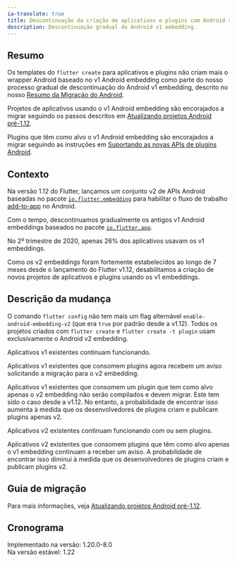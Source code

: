 ```yaml
---
ia-translate: true
title: Descontinuação da criação de aplicativos e plugins com Android v1 embedding
description: Descontinuação gradual do Android v1 embedding.
---
```


## Resumo

Os templates do `flutter create` para aplicativos e plugins
não criam mais o wrapper Android baseado no
v1 Android embedding como parte do nosso processo gradual de
descontinuação do Android v1 embedding, descrito no nosso
[Resumo da Migração do Android][].

Projetos de aplicativos usando o v1 Android embedding
são encorajados a migrar seguindo os passos descritos em
[Atualizando projetos Android pré-1.12][].

Plugins que têm como alvo o v1 Android embedding são encorajados
a migrar seguindo as instruções em
[Suportando as novas APIs de plugins Android][].

[Resumo da Migração do Android]: /go/android-migration-summary
[Atualizando projetos Android pré-1.12]: {{site.repo.flutter}}/blob/master/docs/platforms/android/Upgrading-pre-1.12-Android-projects.md
[Suportando as novas APIs de plugins Android]: /release/breaking-changes/plugin-api-migration

## Contexto

Na versão 1.12 do Flutter, lançamos um conjunto v2 de
APIs Android baseadas no pacote [`io.flutter.embedding`][]
para habilitar o fluxo de trabalho [add-to-app][]
no Android.

Com o tempo, descontinuamos gradualmente os antigos
v1 Android embeddings baseados no pacote
[`io.flutter.app`][].

No 2º trimestre de 2020, apenas 26% dos aplicativos usavam os v1 embeddings.

Como os v2 embeddings foram fortemente estabelecidos ao longo de
7 meses desde o lançamento do Flutter v1.12,
desabilitamos a criação de novos projetos de aplicativos e plugins
usando os v1 embeddings.

[add-to-app]: /add-to-app
[`io.flutter.embedding`]: https://cs.opensource.google/flutter/engine/+/master:shell/platform/android/io/flutter/embedding/
[`io.flutter.app`]: https://cs.opensource.google/flutter/engine/+/master:shell/platform/android/io/flutter/app/.

## Descrição da mudança

O comando `flutter config` não tem mais um
flag alternável `enable-android-embedding-v2`
(que era `true` por padrão desde a v1.12).
Todos os projetos criados com `flutter create`
e `flutter create -t plugin` usam exclusivamente o
Android v2 embedding.

Aplicativos v1 existentes continuam funcionando.

Aplicativos v1 existentes que consomem plugins agora recebem
um aviso solicitando a migração para o v2 embedding.

Aplicativos v1 existentes que consomem um plugin que tem como alvo
apenas o v2 embedding não serão compilados e devem migrar.
Este tem sido o caso desde a v1.12. No entanto,
a probabilidade de encontrar isso aumenta à medida que
os desenvolvedores de plugins criam e publicam plugins apenas v2.

Aplicativos v2 existentes continuam funcionando com ou sem
plugins.

Aplicativos v2 existentes que consomem plugins que têm como alvo
apenas o v1 embedding continuam a receber um aviso.
A probabilidade de encontrar isso diminui
à medida que os desenvolvedores de plugins criam e publicam plugins v2.

## Guia de migração

Para mais informações,
veja [Atualizando projetos Android pré-1.12][].

## Cronograma

Implementado na versão: 1.20.0-8.0<br>
Na versão estável: 1.22
